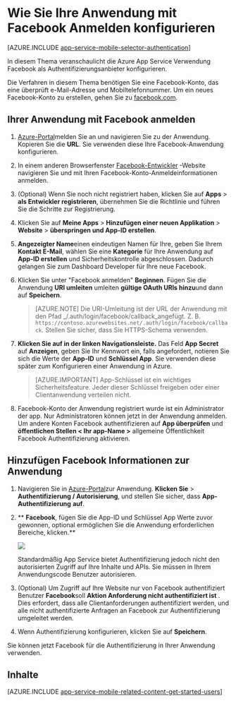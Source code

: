 <properties
    pageTitle="Facebook-Authentifizierung für die Anwendungsdienste Anwendung konfigurieren"
    description="Informationen Sie zum Konfigurieren der Authentifizierung für die Anwendungsdienste Anwendung Facebook."
    services="app-service"
    documentationCenter=""
    authors="mattchenderson"
    manager="erikre"
    editor=""/>

<tags
    ms.service="app-service-mobile"
    ms.workload="mobile"
    ms.tgt_pltfrm="na"
    ms.devlang="multiple"
    ms.topic="article"
    ms.date="10/01/2016"
    ms.author="mahender"/>

# <a name="how-to-configure-your-app-service-application-to-use-facebook-login"></a>Wie Sie Ihre Anwendung mit Facebook Anmelden konfigurieren

[AZURE.INCLUDE [app-service-mobile-selector-authentication](../../includes/app-service-mobile-selector-authentication.md)]

In diesem Thema veranschaulicht die Azure App Service Verwendung Facebook als Authentifizierungsanbieter konfigurieren.

Die Verfahren in diesem Thema benötigen Sie eine Facebook-Konto, das eine überprüft e-Mail-Adresse und Mobiltelefonnummer. Um ein neues Facebook-Konto zu erstellen, gehen Sie zu [facebook.com].

## <a name="register"> </a>Ihrer Anwendung mit Facebook anmelden

1. [Azure-Portal]melden Sie an und navigieren Sie zu der Anwendung. Kopieren Sie die **URL**. Sie verwenden diese Ihre Facebook-Anwendung konfigurieren.

2. In einem anderen Browserfenster [Facebook-Entwickler] -Website navigieren Sie und mit Ihren Facebook-Konto-Anmeldeinformationen anmelden.

3. (Optional) Wenn Sie noch nicht registriert haben, klicken Sie auf **Apps** > **als Entwickler registrieren**, übernehmen Sie die Richtlinie und führen Sie die Schritte zur Registrierung.

4. Klicken Sie auf **Meine Apps** > **Hinzufügen einer neuen Applikation** > **Website** > **überspringen und App-ID erstellen**. 

5. **Angezeigter Name**einen eindeutigen Namen für Ihre, geben Sie Ihrem **Kontakt E-Mail**, wählen Sie eine **Kategorie** für Ihre Anwendung auf **App-ID erstellen** und Sicherheitskontrolle abgeschlossen. Dadurch gelangen Sie zum Dashboard Developer für Ihre neue Facebook.

6. Klicken Sie unter "Facebook anmelden" **Beginnen**. Fügen Sie die Anwendung **URI umleiten** umleiten **gültige OAuth URIs hinzu**und dann auf **Speichern**. 

    > [AZURE.NOTE] Die URI-Umleitung ist der URL der Anwendung mit den Pfad _/.auth/login/facebook/callback_angefügt. Z. B. `https://contoso.azurewebsites.net/.auth/login/facebook/callback`. Stellen Sie sicher, dass Sie HTTPS-Schema verwenden.

6. **Klicken Sie auf in der linken Navigationsleiste.** Das Feld **App Secret** auf **Anzeigen**, geben Sie Ihr Kennwort ein, falls angefordert, notieren Sie sich die Werte der **App-ID** und **Schlüssel App**. Sie verwenden diese später zum Konfigurieren einer Anwendung in Azure.

    > [AZURE.IMPORTANT] App-Schlüssel ist ein wichtiges Sicherheitsfeature. Jeder dieser Schlüssel freigeben oder einer Clientanwendung verteilen nicht.

7. Facebook-Konto der Anwendung registriert wurde ist ein Administrator der app. Nur Administratoren können jetzt in der Anwendung anmelden. Um andere Konten Facebook authentifizieren auf **App überprüfen** und **öffentlichen Stellen < Ihr app-Name >** allgemeine Öffentlichkeit Facebook Authentifizierung aktivieren.

## <a name="secrets"> </a>Hinzufügen Facebook Informationen zur Anwendung

1. Navigieren Sie in [Azure-Portal]zur Anwendung. **Klicken Sie** > **Authentifizierung / Autorisierung**, und stellen Sie sicher, dass **App-Authentifizierung** **auf**.

2. ** **Facebook**, fügen Sie die App-ID und Schlüssel App Werte zuvor gewonnen, optional ermöglichen Sie die Anwendung erforderlichen Bereiche, klicken.**

    ![][0]

    Standardmäßig App Service bietet Authentifizierung jedoch nicht den autorisierten Zugriff auf Ihre Inhalte und APIs. Sie müssen in Ihrem Anwendungscode Benutzer autorisieren.

3. (Optional) Um Zugriff auf Ihre Website nur von Facebook authentifiziert Benutzer **Facebook**soll **Aktion Anforderung nicht authentifiziert ist** . Dies erfordert, dass alle Clientanforderungen authentifiziert werden, und alle nicht authentifizierte Anfragen an Facebook zur Authentifizierung umgeleitet werden.

4. Wenn Authentifizierung konfigurieren, klicken Sie auf **Speichern**.

Sie können jetzt Facebook für die Authentifizierung in Ihrer Anwendung verwenden.

## <a name="related-content"> </a>Inhalte

[AZURE.INCLUDE [app-service-mobile-related-content-get-started-users](../../includes/app-service-mobile-related-content-get-started-users.md)]

<!-- Images. -->
[0]: ./media/app-service-mobile-how-to-configure-facebook-authentication/mobile-app-facebook-settings.png

<!-- URLs. -->
[Facebook-Entwickler]: http://go.microsoft.com/fwlink/p/?LinkId=268286
[Facebook.com]: http://go.microsoft.com/fwlink/p/?LinkId=268285
[Get started with authentication]: /en-us/develop/mobile/tutorials/get-started-with-users-dotnet/
[Azure-portal]: https://portal.azure.com/
